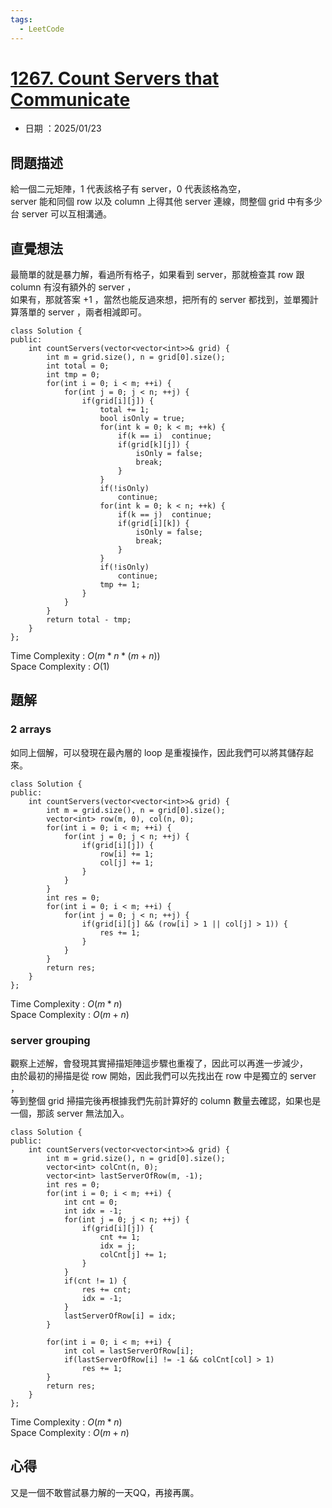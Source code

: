```yaml
---
tags:
  - LeetCode
---
```


# [1267. Count Servers that Communicate](https://leetcode.com/problems/count-servers-that-communicate/description/)  

+ 日期 ：2025/01/23  

## 問題描述  

給一個二元矩陣，1 代表該格子有 server，0 代表該格為空，  
server 能和同個 row 以及 column 上得其他 server 連線，問整個 grid 中有多少台 server 可以互相溝通。  

## 直覺想法  

最簡單的就是暴力解，看過所有格子，如果看到 server，那就檢查其 row 跟 column 有沒有額外的 server ，  
如果有，那就答案 +1 ，當然也能反過來想，把所有的 server 都找到，並單獨計算落單的 server ，兩者相減即可。  

```cpp=
class Solution {
public:
    int countServers(vector<vector<int>>& grid) {
        int m = grid.size(), n = grid[0].size();
        int total = 0;
        int tmp = 0;
        for(int i = 0; i < m; ++i) {
            for(int j = 0; j < n; ++j) {
                if(grid[i][j]) {
                    total += 1;
                    bool isOnly = true;
                    for(int k = 0; k < m; ++k) {
                        if(k == i)  continue;
                        if(grid[k][j]) {
                            isOnly = false;
                            break;
                        }
                    }
                    if(!isOnly)
                        continue;
                    for(int k = 0; k < n; ++k) {
                        if(k == j)  continue;
                        if(grid[i][k]) {
                            isOnly = false;
                            break;
                        }
                    }
                    if(!isOnly)
                        continue;
                    tmp += 1;
                }
            }
        }
        return total - tmp;
    }
};
```

Time Complexity : $O(m * n * (m + n))$  
Space Complexity : $O(1)$  

## 題解  

### 2 arrays

如同上個解，可以發現在最內層的 loop 是重複操作，因此我們可以將其儲存起來。  

```cpp=
class Solution {
public:
    int countServers(vector<vector<int>>& grid) {
        int m = grid.size(), n = grid[0].size();
        vector<int> row(m, 0), col(n, 0);
        for(int i = 0; i < m; ++i) {
            for(int j = 0; j < n; ++j) {
                if(grid[i][j]) {
                    row[i] += 1;
                    col[j] += 1;
                }
            }
        }
        int res = 0;
        for(int i = 0; i < m; ++i) {
            for(int j = 0; j < n; ++j) {
                if(grid[i][j] && (row[i] > 1 || col[j] > 1)) {
                    res += 1;
                }
            }
        }
        return res;
    }
};
```

Time Complexity : $O(m * n)$  
Space Complexity : $O(m + n)$  

### server grouping  

觀察上述解，會發現其實掃描矩陣這步驟也重複了，因此可以再進一步減少，  
由於最初的掃描是從 row 開始，因此我們可以先找出在 row 中是獨立的 server ，  
等到整個 grid 掃描完後再根據我們先前計算好的 column 數量去確認，如果也是一個，那該 server 無法加入。  

```cpp=
class Solution {
public:
    int countServers(vector<vector<int>>& grid) {
        int m = grid.size(), n = grid[0].size();
        vector<int> colCnt(n, 0);
        vector<int> lastServerOfRow(m, -1);
        int res = 0;
        for(int i = 0; i < m; ++i) {
            int cnt = 0;
            int idx = -1;
            for(int j = 0; j < n; ++j) {
                if(grid[i][j]) {
                    cnt += 1;
                    idx = j;
                    colCnt[j] += 1;
                }
            }
            if(cnt != 1) {
                res += cnt;
                idx = -1;
            }
            lastServerOfRow[i] = idx;
        }

        for(int i = 0; i < m; ++i) {
            int col = lastServerOfRow[i];
            if(lastServerOfRow[i] != -1 && colCnt[col] > 1)
                res += 1;
        }
        return res;
    }
};
```

Time Complexity : $O(m * n)$  
Space Complexity : $O(m + n)$  

## 心得  

又是一個不敢嘗試暴力解的一天QQ，再接再厲。  
